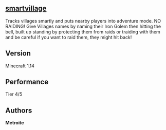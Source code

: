 ## [smartvillage](https://minhaskamal.github.io/DownGit/#/home?url=https://github.com/Metroite/datapacks/tree/master/smartvillage&rootDirectory=false)

Tracks villages smartly and puts nearby players into adventure mode. NO RAIDING!
Give Villages names by naming their Iron Golem then hitting the bell, built up standing by protecting them from raids or traiding with them and be careful if you want to raid them, they might hit back!

## Version

Minecraft 1.14

## Performance

Tier 4/5

## Authors

**Metroite**
